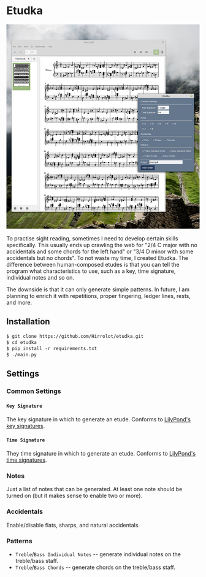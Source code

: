 # Etudka

![Demo](demo.png)

To practise sight reading, sometimes I need to develop certain skills specifically. This usually ends up crawling the web for "2/4 C major with no accidentals and some chords for the left hand" or "3/4 D minor with some accidentals but no chords". To not waste my time, I created Etudka. The difference between human-composed etudes is that you can tell the program what characteristics to use, such as a key, time signature, individual notes and so on.

The downside is that it can only generate simple patterns. In future, I am planning to enrich it with repetitions, proper fingering, ledger lines, rests, and more.

## Installation

```
$ git clone https://github.com/Hirrolot/etudka.git
$ cd etudka
$ pip install -r requirements.txt
$ ./main.py
```

## Settings

### Common Settings

#### `Key Signature`

The key signature in which to generate an etude. Conforms to [LilyPond's key signatures].

[LilyPond's key signatures]: http://lilypond.org/doc/latest/Documentation/learning/accidentals-and-key-signatures#key-signatures

#### `Time Signature`

They time signature in which to generate an etude. Conforms to [LilyPond's time signatures].

[LilyPond's time signatures]: https://lilypond.org/doc/v2.23/Documentation/notation/displaying-rhythms#time-signature

### Notes

Just a list of notes that can be generated. At least one note should be turned on (but it makes sense to enable two or more).

### Accidentals

Enable/disable flats, sharps, and natural accidentals.

### Patterns

 - `Treble`/`Bass Individual Notes` -- generate individual notes on the treble/bass staff.
 - `Treble`/`Bass Chords` -- generate chords on the treble/bass staff.
